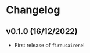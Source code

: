# Changelog

<!--next-version-placeholder-->

## v0.1.0 (16/12/2022)

- First release of `fireusairene`!